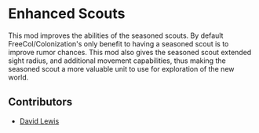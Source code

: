 # Enhanced Scouts
This mod improves the abilities of the seasoned scouts. By default FreeCol/Colonization's only benefit to having a seasoned scout is to improve rumor chances. This mod also gives the seasoned scout extended sight radius, and additional movement capabilities, thus making the seasoned scout a more valuable unit to use for exploration of the new world.

## Contributors
* [David Lewis](https://github.com/HighwayofLife)
